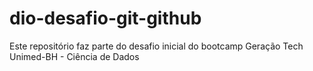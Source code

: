 # dio-desafio-git-github
Este repositório faz parte do desafio inicial do bootcamp Geração Tech Unimed-BH - Ciência de Dados
